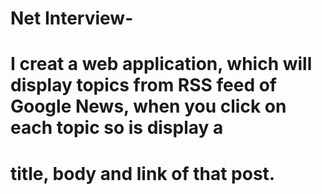 # Net Interview-
# I creat a web application, which will display topics from RSS feed of Google News, when you click  on each topic so is display a
# title, body and link of that post.

